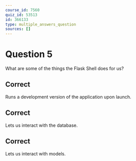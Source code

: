 ```yaml
---
course_id: 7560
quiz_id: 53513
id: 366133
type: multiple_answers_question
sources: []
---
```


# Question 5

What are some of the things the Flask Shell does for us?

## Correct

Runs a development version of the application upon launch.

## Correct

Lets us interact with the database.

## Correct

Lets us interact with models.
